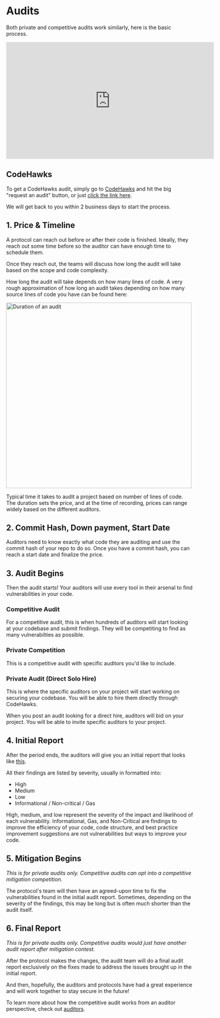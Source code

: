 # Audits

Both private and competitive audits work similarly, here is the basic process.

<iframe width="560" height="315" src="https://www.youtube.com/embed/aOqhQvWhUG0" frameborder="0" allow="accelerometer; autoplay; clipboard-write; encrypted-media; gyroscope; picture-in-picture" allowfullscreen title="What is a smart contract audit"></iframe>

## CodeHawks

To get a CodeHawks audit, simply go to [CodeHawks](https://codehawks.com/) and hit the big "request an audit" button, or just [click the link here]().

We will get back to you within 2 business days to start the process.

## 1. Price & Timeline
   
A protocol can reach out before or after their code is finished. Ideally, they reach out some time before so the auditor can have enough time to schedule them. 

Once they reach out, the teams will discuss how long the audit will take based on the scope and code complexity.

How long the audit will take depends on how many lines of code.
A very rough approximation of how long an audit takes depending on how many source lines of code you have can be found here:

<img src="/lines-of-code-duration.png" alt="Duration of an audit" width="500" height="500">

Typical time it takes to audit a project based on number of lines of code.
The duration sets the price, and at the time of recording, prices can range widely based on the different auditors.


## 2. Commit Hash, Down payment, Start Date
Auditors need to know exactly what code they are auditing and use the commit hash of your repo to do so. 
Once you have a commit hash, you can reach a start date and finalize the price.

## 3. Audit Begins
Then the audit starts! Your auditors will use every tool in their arsenal to find vulnerabilities in your code.

### Competitive Audit

For a competitive audit, this is when hundreds of auditors will start looking at your codebase and submit findings. They will be competiting to find as many vulnerabilties as possible. 

### Private Competition

This is a competitive audit with specific auditors you'd like to include. 

### Private Audit (Direct Solo Hire)

This is where the specific auditors on your project will start working on securing your codebase. You will be able to hire them directly through CodeHawks.

When you post an audit looking for a direct hire, auditors will bid on your project. You will be able to invite specific auditors to your project. 

## 4. Initial Report
After the period ends, the auditors will give you an initial report that looks like [this](https://github.com/Cyfrin/cyfrin-audit-reports/blob/main/reports/2023-03-13-beanstalk_wells_v0.1.pdf). 

All their findings are listed by severity, usually in formatted into:

- High
- Medium
- Low
- Informational / Non-critical / Gas

High, medium, and low represent the severity of the impact and likelihood of each vulnerability.
Informational, Gas, and Non-Critical are findings to improve the efficiency of your code, code structure, and best practice improvement suggestions are not vulnerabilities but ways to improve your code.

## 5. Mitigation Begins

*This is for private audits only. Competitive audits can opt into a competitive mitigation competition.*

The protocol's team will then have an agreed-upon time to fix the vulnerabilities found in the initial audit report. Sometimes, depending on the severity of the findings, this may be long but is often much shorter than the audit itself.

## 6. Final Report

*This is for private audits only. Competitive audits would just have another audit report after mitigation contest.*

After the protocol makes the changes, the audit team will do a final audit report exclusively on the fixes made to address the issues brought up in the initial report.

And then, hopefully, the auditors and protocols have had a great experience and will work together to stay secure in the future!

To learn more about how the competitive audit works from an auditor perspective, check out [auditors](/auditors/).
